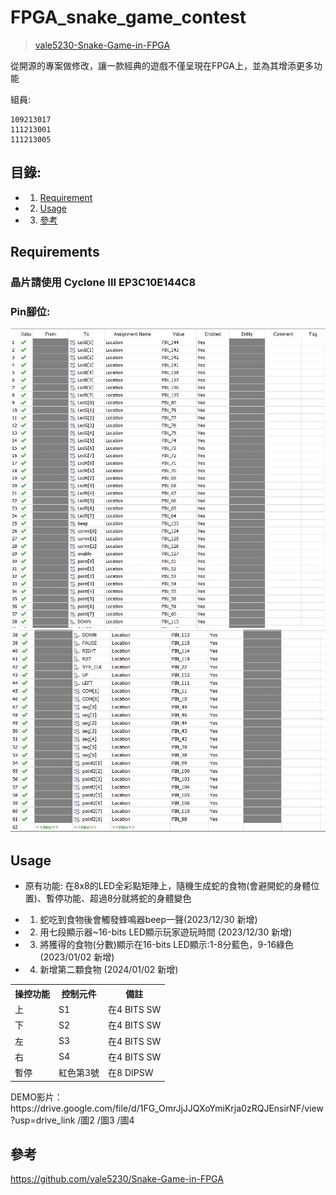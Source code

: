 # FPGA_snake_game_contest
> [vale5230-Snake-Game-in-FPGA](https://github.com/vale5230/Snake-Game-in-FPGA)

從開源的專案做修改，讓一款經典的遊戲不僅呈現在FPGA上，並為其增添更多功能

組員:
```
109213017
111213001
111213005
```

## 目錄:
* 1. [Requirement](/README.md#Requirement)
* 2. [Usage](/README.md#Usage)
* 3. [參考](/README.md#參考)

## Requirements

### 晶片請使用 Cyclone III EP3C10E144C8
### Pin腳位:
![image](PIN-1.jpeg)
![image](PIN-2.jpeg)
## Usage

* 原有功能: 在8x8的LED全彩點矩陣上，隨機生成蛇的食物(會避開蛇的身體位置)、暫停功能、超過8分就將蛇的身體變色

* 1. 蛇吃到食物後會觸發蜂鳴器beep一聲(2023/12/30 新增)
* 2. 用七段顯示器~16-bits LED顯示玩家遊玩時間 (2023/12/30 新增)
* 3. 將獲得的食物(分數)顯示在16-bits LED顯示:1-8分藍色，9-16綠色 (2023/01/02 新增)
* 4. 新增第二顆食物 (2024/01/02 新增)


<table>
  <tr>
    <th>操控功能</th>
    <th>控制元件</th>
    <th>備註</th>
  </tr>
  <tr>
    <td>上</td>
    <td>S1</td>
    <td>在4 BITS SW</td>
  </tr>
  <tr>
    <td>下</td>
    <td>S2</td>
    <td>在4 BITS SW</td>
  </tr>
  <tr>
    <td>左</td>
    <td>S3</td>
    <td>在4 BITS SW</td>
  </tr>
  <tr>
    <td>右</td>
    <td>S4</td>
    <td>在4 BITS SW</td>
  </tr>
  <tr>
    <td>暫停</td>
    <td>紅色第3號</td>
    <td>在8 DIPSW</td>
  </tr>
</table>
DEMO影片：https://drive.google.com/file/d/1FG_OmrJjJJQXoYmiKrja0zRQJEnsirNF/view?usp=drive_link
/圖2
/圖3
/圖4

## 參考
https://github.com/vale5230/Snake-Game-in-FPGA
